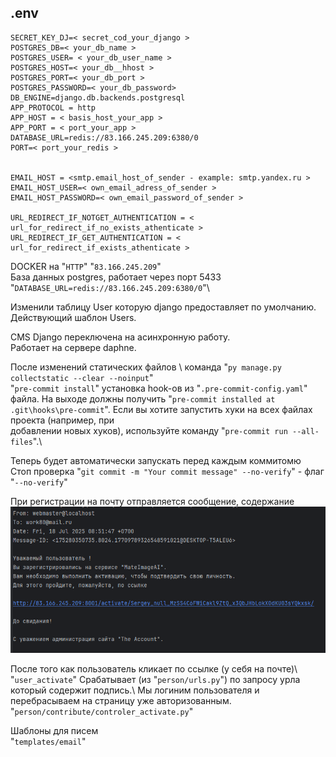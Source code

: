 ## .env
```
SECRET_KEY_DJ=< secret_cod_your_django >
POSTGRES_DB=< your_db_name >
POSTGRES_USER= < your_db_user_name >
POSTGRES_HOST=< your_db__hhost >
POSTGRES_PORT=< your_db_port >
POSTGRES_PASSWORD=< your_db_password>
DB_ENGINE=django.db.backends.postgresql
APP_PROTOCOL = http
APP_HOST = < basis_host_your_app > 
APP_PORT = < port_your_app >
DATABASE_URL=redis://83.166.245.209:6380/0
PORT=< port_your_redis >


EMAIL_HOST = <smtp.email_host_of_sender - example: smtp.yandex.ru >
EMAIL_HOST_USER=< own_email_adress_of_sender >
EMAIL_HOST_PASSWORD=< own_email_password_of_sender >

URL_REDIRECT_IF_NOTGET_AUTHENTICATION = < url_for_redirect_if_no_exists_athenticate >
URL_REDIRECT_IF_GET_AUTHENTICATION = < url_for_redirect_if_exists_athenticate >
```


DOCKER на "`HTTP`" "`83.166.245.209`"\
База данных postgres, работает через порт 5433\
"`DATABASE_URL=redis://83.166.245.209:6380/0`"\

Изменили таблицу User которую django предоставляет по умолчанию.\
Действующий шаблон Users.

CMS Django переключена на асинхронную работу.\
Работает на сервере daphne.


После изменений статических файлов \ 
команда "`py manage.py collectstatic --clear --noinput`"\
"`pre-commit install`" установка hook-ов из "`.pre-commit-config.yaml`" файла. На выходе должны получить "`pre-commit installed at .git\hooks\pre-commit`".
Если вы хотите запустить хуки на всех файлах проекта (например, при\
добавлении новых хуков), используйте команду "`pre-commit run --all-files`".\

Теперь будет  автоматически запускать перед каждым коммитомю\
Стоп проверка "`git commit -m "Your commit message" --no-verify`" - флаг "`--no-verify`"


При регистрации на почту отправляется сообщение, содержание\
![email_post](./img/email_post.png)


После того как пользователь кликает по ссылке (у себя на почте)\ 
"`user_activate`" Срабатывает (из "`person/urls.py`") по запросу урла который содержит подпись.\ 
Мы логиним пользователя и перебрасываем на страницу уже авторизованным.\
"`person/contribute/controler_activate.py`"

Шаблоны для писем \
"`templates/email`"
